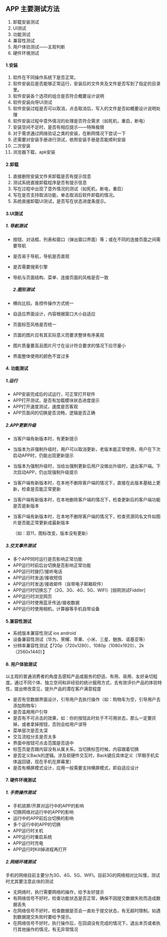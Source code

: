 ## APP 主要测试方法

1. 卸载安装测试
2. UI测试
3. 功能测试
4. 兼容性测试
5. 用户体验测试——主观判断
6. 硬件环境测试

#### 1.安装

1. 软件在不同操作系统下是否正常。
2. 软件安装后是否能够正常运行，安装后的文件夹及文件是否写到了指定的目录里。
3. 软件安装各个选项的组合是否符合概要设计说明
4. 软件安装向导UI测试
5. 软件安装过程是否可以取消，点击取消后，写入的文件是否如概要设计说明处理
6. 软件安装过程中意外情况的处理是否符合需求（如死机，重启，断电）
7. 安装空间不足时，是否有相应提示——特殊极限
8. 对于需求通过网络验证之类的安装，在断网情况下尝试一下
9. 还需要对安装手册进行测试，依照安装手册是否能顺利安装
10. 二次安装
11. 浏览器下载，apk安装

#### 2.卸载

1. 直接删除安装文件夹卸载是否有提示信息
2. 测试系统直接卸载程序是否有提示信息
3. 写在过程中出现了意外情况的测试（如死机，断电，重启）
4. 写在是否支持取消功能，单击取消后软件卸载的情况。
5. 系统直接卸载UI测试，是否写在状态进度条提示。

#### 3.UI测试

##### 		1. 导航测试

- 按钮、对话框、列表和窗口（弹出窗口界面）等；或在不同的连接页面之间需要导航

- 是否易于导航，导航是否直观

- 是否需要搜索引擎

- 导航与页面结构、菜单、连接页面的风格是否一致

  

  ##### 2.图形测试

- 横向比较。各控件操作方式统一

- 自适应界面设计，内容根据窗口大小自适应

- 页面标签风格是否统一

- 页面的图片应有其实际意义而要求整体有序美观

- 图片质量要高且图片尺寸在设计符合要求的情况下应尽量小

- 界面整体使用的颜色不宜过多

#### 4. 功能测试

##### 1.运行

- APP安装完成后的试运行，可正常打开软件
- APP打开测试，是否有加载模块状态进度提示
- APP打开速度测试，速度是否客观
- APP页面间的切换是否流畅，逻辑是否正确

##### 2.APP更新升级

- 当客户端有新版本时，有更新提示

- 当版本为非强制升级时，用户可以取消更新，老版本能正常使用，用户在下次启动APP时，仍能出现更新提示

- 当版本为强制升级时，当给出强制更新后用户没做出升级时，退出客户端。下次启动APP，仍出现强制升级提示

- 当客户端有新版本时，在本地不删除客户端的情况下，直接在此版本基础上更新，检查是否能正常更新

- 当客户端有新版本时，在本地删除客户端的情况下，检查更新后的客户端功能是否是新版本

- 当客户端有新版本时，在本地不删除客户端的情况下，检查资源同名文件如图片是否能正常更新成最新版本

  （如：双11，图标改变，版本没有更新）

##### 3.交叉事件测试

- 多个APP同时运行是否影响正常功能
- APP运行时前后台切换是否影响正常功能
- APP运行时拨打/接听电话
- APP运行时发送/接收短信
- APP运行时发送/接收邮件（自带电子邮箱软件）
- APP运行时切换忘了（2G、3G、4G、5G、WIFI）[弱网测试Fiddler]
- APP运行时浏览网页
- APP运行时使用蓝牙传送/接收数据
- APP运行时使用相机，计算器等手机自带设备

#### 5.兼容性测试

- 系统版本兼容性测试 ios android
- 设备兼容性测试（华为、荣耀、苹果、小米、三星、魅族、诺基亚等）
- 分辨率兼容性测试【720p（720x1280）、1080p（1080x1920）、2k（2560x1440）】

#### 6. 用户体验测试

以主观的普通消费者的角度去感知产品或服务的舒适、有用、易用、友好亲切程度。通过不同个体、独立空间和非经验的统计服用方式，去有效评价产品的体验特性，提出修改意见，提升产品的潜在客户满意程度

- 是否有空数据界面设计，引导用户去执行操作（如：购物车为空，引导用户去添加购物车）
- 是否滥用用户引导
- 是否有不可点击的效果，如：你的按钮此时处于不可用状态，那么一定要灰掉，或者拿掉按钮，否则会给用户误导
- 菜单层次是否太深
- 交互流程分支是否太多
- 界面中按钮可点击范围是否适中
- 标签页是否跟内容没有从属关系，当切换标签时候，内容跟着切换
- 是否定义Back的逻辑。涉及软硬件交互时，Back键应具体定义（早期手机实体返回键，现在手机在屏幕里）
- 是否有横屏模式设计，应用一般需要支持横屏模式，即自适应设计

#### 7. 硬件环境测试

##### 1. 手势操作测试

- 手机锁屏/开屏对运行中的APP的影响
- 切换网络对运行中的APP的影响
- 运行中的APP前后台切换的影响
- 多个运行中的APP的切换
- APP运行时关机
- APP运行时重启系统
- APP运行时充电
- APP运行时Kill掉进程再打开

##### 2.网络环境测试

手机的网络目前主要分为3G、4G、5G、WIFI。目前3G的网络相对比叫慢，测试时尤其要注意此块的测试

- 无网络时，执行需要网络的操作，给予友好提示
- 有网络信号不好时，检查功能状态是否正常，确保不因提交数据失败而造成数据丢失
- 在网络信号不好时，检查数据是否会一直处于提交状态，有无超时限制。如遇到数据提交失败时要给予提示。
- 在网络信号不好时，执行操作后，在回调没有完成的情况下，退出本页或者执行其他操作的情况，有无异常情况




